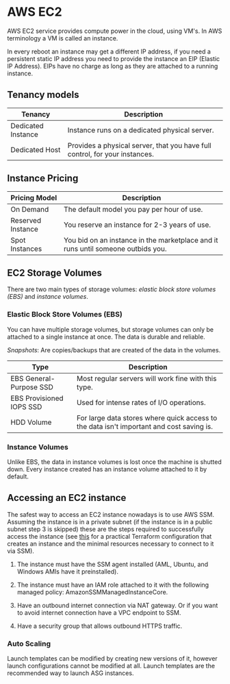 # AWS EC2

AWS EC2 service provides compute power in the cloud, using VM's. In AWS
terminology a VM is called an instance.

In every reboot an instance may get a different IP address, if you need a
persistent static IP address you need to provide the instance an EIP (Elastic IP
Address). EIPs have no charge as long as they are attached to a running
instance.

## Tenancy models

| Tenancy            | Description                                                                 |
| ------------------ | --------------------------------------------------------------------------- |
| Dedicated Instance | Instance runs on a dedicated physical server.                               |
| Dedicated Host     | Provides a physical server, that you have full control, for your instances. |

## Instance Pricing

| Pricing Model     | Description                                                                      |
| ----------------- | -------------------------------------------------------------------------------- |
| On Demand         | The default model you pay per hour of use.                                       |
| Reserved Instance | You reserve an instance for 2-3 years of use.                                    |
| Spot Instances    | You bid on an instance in the marketplace and it runs until someone outbids you. |

## EC2 Storage Volumes

There are two main types of storage volumes: *elastic block store volumes (EBS)*
and *instance volumes*.

### Elastic Block Store Volumes (EBS)

You can have multiple storage volumes, but storage volumes can only be attached
to a single instance at once. The data is durable and reliable.

*Snapshots*: Are copies/backups that are created of the data in the volumes.

| Type                     | Description                                                                              |
| ------------------------ | ---------------------------------------------------------------------------------------- |
| EBS General-Purpose SSD  | Most regular servers will work fine with this type.                                      |
| EBS Provisioned IOPS SSD | Used for intense rates of I/O operations.                                                |
| HDD Volume               | For large data stores where quick access to the data isn't important and cost saving is. |

### Instance Volumes

Unlike EBS, the data in instance volumes is lost once the machine is shutted
down. Every instance created has an instance volume attached to it by default.

## Accessing an EC2 instance

The safest way to access an EC2 instance nowadays is to use AWS SSM. Assuming
the instance is in a private subnet (if the instance is in a public subnet step
3 is skipped) these are the steps required to successfully access the instance
(see [this](../../iac/terraform/aws/ec2/simple_arm_instance.tf) for a practical
Terraform configuration that creates an instance and the minimal resources
necessary to connect to it via SSM).

1. The instance must have the SSM agent installed (AML, Ubuntu, and Windows AMIs
   have it preinstalled).

2. The instance must have an IAM role attached to it with the following managed
   policy: AmazonSSMManagedInstanceCore.

3. Have an outbound internet connection via NAT gateway. Or if you want to avoid
   internet connection have a VPC endpoint to SSM.

4. Have a security group that allows outbound HTTPS traffic.

### Auto Scaling

Launch templates can be modified by creating new versions of it, however launch
configurations cannot be modified at all. Launch templates are the recommended
way to launch ASG instances.